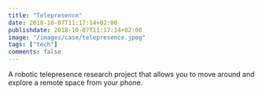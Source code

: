 ```yaml
---
title: "Telepresence"
date: 2018-10-07T11:17:14+02:00
publishdate: 2018-10-07T11:17:14+02:00
image: "/images/case/telepresence.jpeg"
tags: ["tech"]
comments: false
---
```


A robotic telepresence research project that allows you
to move around and explore a remote space from your phone.
